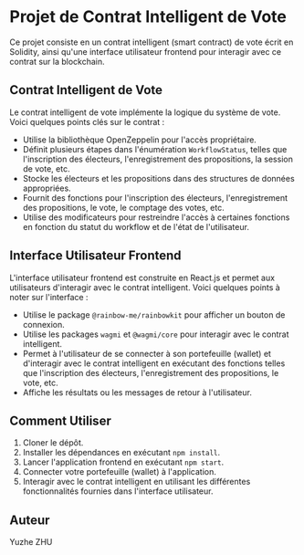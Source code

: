 # Projet de Contrat Intelligent de Vote

Ce projet consiste en un contrat intelligent (smart contract) de vote écrit en Solidity, ainsi qu'une interface utilisateur frontend pour interagir avec ce contrat sur la blockchain.

## Contrat Intelligent de Vote

Le contrat intelligent de vote implémente la logique du système de vote. Voici quelques points clés sur le contrat :

- Utilise la bibliothèque OpenZeppelin pour l'accès propriétaire.
- Définit plusieurs étapes dans l'énumération `WorkflowStatus`, telles que l'inscription des électeurs, l'enregistrement des propositions, la session de vote, etc.
- Stocke les électeurs et les propositions dans des structures de données appropriées.
- Fournit des fonctions pour l'inscription des électeurs, l'enregistrement des propositions, le vote, le comptage des votes, etc.
- Utilise des modificateurs pour restreindre l'accès à certaines fonctions en fonction du statut du workflow et de l'état de l'utilisateur.

## Interface Utilisateur Frontend

L'interface utilisateur frontend est construite en React.js et permet aux utilisateurs d'interagir avec le contrat intelligent. Voici quelques points à noter sur l'interface :

- Utilise le package `@rainbow-me/rainbowkit` pour afficher un bouton de connexion.
- Utilise les packages `wagmi` et `@wagmi/core` pour interagir avec le contrat intelligent.
- Permet à l'utilisateur de se connecter à son portefeuille (wallet) et d'interagir avec le contrat intelligent en exécutant des fonctions telles que l'inscription des électeurs, l'enregistrement des propositions, le vote, etc.
- Affiche les résultats ou les messages de retour à l'utilisateur.

## Comment Utiliser

1. Cloner le dépôt.
2. Installer les dépendances en exécutant `npm install`.
3. Lancer l'application frontend en exécutant `npm start`.
4. Connecter votre portefeuille (wallet) à l'application.
5. Interagir avec le contrat intelligent en utilisant les différentes fonctionnalités fournies dans l'interface utilisateur.

## Auteur

Yuzhe ZHU
